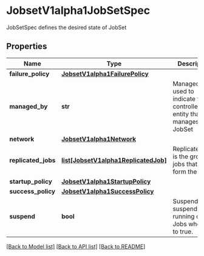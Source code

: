 # JobsetV1alpha1JobSetSpec

JobSetSpec defines the desired state of JobSet
## Properties
Name | Type | Description | Notes
------------ | ------------- | ------------- | -------------
**failure_policy** | [**JobsetV1alpha1FailurePolicy**](JobsetV1alpha1FailurePolicy.md) |  | [optional] 
**managed_by** | **str** | ManagedBy is used to indicate the controller or entity that manages a JobSet | [optional] 
**network** | [**JobsetV1alpha1Network**](JobsetV1alpha1Network.md) |  | [optional] 
**replicated_jobs** | [**list[JobsetV1alpha1ReplicatedJob]**](JobsetV1alpha1ReplicatedJob.md) | ReplicatedJobs is the group of jobs that will form the set. | [optional] 
**startup_policy** | [**JobsetV1alpha1StartupPolicy**](JobsetV1alpha1StartupPolicy.md) |  | [optional] 
**success_policy** | [**JobsetV1alpha1SuccessPolicy**](JobsetV1alpha1SuccessPolicy.md) |  | [optional] 
**suspend** | **bool** | Suspend suspends all running child Jobs when set to true. | [optional] 

[[Back to Model list]](../README.md#documentation-for-models) [[Back to API list]](../README.md#documentation-for-api-endpoints) [[Back to README]](../README.md)


